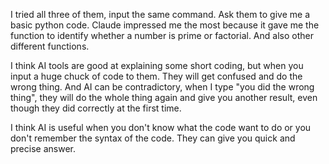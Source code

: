 I tried all three of them, input the same command. Ask them to give me a basic python code.
Claude impressed me the most because it gave me the function to identify whether a number is prime or factorial. And also other different functions.

I think AI tools are good at explaining some short coding, but when you input a huge chuck of code  to them. They will get confused and do the wrong thing.
And AI can be contradictory, when I type "you did the wrong thing", they will do the whole thing again and give you another result,
even though they did correctly at the first time. 

I think AI is useful when you don't know what the code want to do or you don't remember the syntax of the code. They can give you quick and precise answer.
